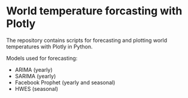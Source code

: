 # World temperature forcasting with Plotly

The repository contains scripts for forecasting and plotting world temperatures with Plotly in Python.

Models used for forecasting:
- ARIMA (yearly)
- SARIMA  (yearly)
- Facebook Prophet (yearly and seasonal)
- HWES (seasonal)
